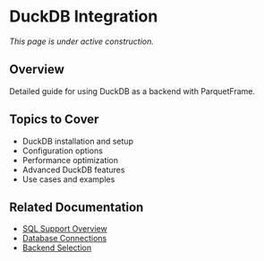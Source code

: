 # DuckDB Integration

_This page is under active construction._

## Overview

Detailed guide for using DuckDB as a backend with ParquetFrame.

## Topics to Cover

- DuckDB installation and setup
- Configuration options
- Performance optimization
- Advanced DuckDB features
- Use cases and examples

## Related Documentation

- [SQL Support Overview](index.md)
- [Database Connections](databases.md)
- [Backend Selection](../legacy-migration/phase1-backends.md)
